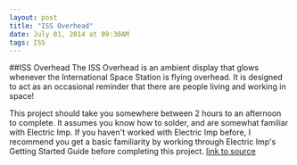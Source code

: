 ```yaml
---
layout: post
title: "ISS Overhead"
date: July 01, 2014 at 09:30AM
tags: ISS
---
```

##ISS Overhead
The ISS Overhead is an ambient display that glows whenever the International Space Station is flying overhead.
It is designed to act as an occasional reminder that there are people living and working in space!

This project should take you somewhere between 2 hours to an afternoon to complete. It assumes you know how to solder, and are somewhat familiar with Electric Imp. If you haven't worked with Electric Imp before, I recommend you get a basic familiarity by working through Electric Imp's Getting Started Guide before completing this project.
[link to source](http://ift.tt/1pNDoRY) 
